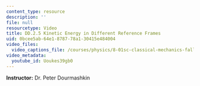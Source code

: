 ```yaml
---
content_type: resource
description: ''
file: null
resourcetype: Video
title: DD.2.5 Kinetic Energy in Different Reference Frames
uid: 0bcee5ab-64e1-8787-78a1-30415e484004
video_files:
  video_captions_file: /courses/physics/8-01sc-classical-mechanics-fall-2016/week-9-collision-theory/dd.2.5-kinetic-energy-in-different-reference-frames/dd.2.5-kinetic-energy-in-different-reference-frames/Uoukes39gb0.vtt
video_metadata:
  youtube_id: Uoukes39gb0
---
```


**Instructor:** Dr. Peter Dourmashkin
